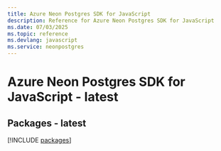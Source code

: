 ```yaml
---
title: Azure Neon Postgres SDK for JavaScript
description: Reference for Azure Neon Postgres SDK for JavaScript
ms.date: 07/03/2025
ms.topic: reference
ms.devlang: javascript
ms.service: neonpostgres
---
```

# Azure Neon Postgres SDK for JavaScript - latest
## Packages - latest
[!INCLUDE [packages](neon-postgres-index.md)]